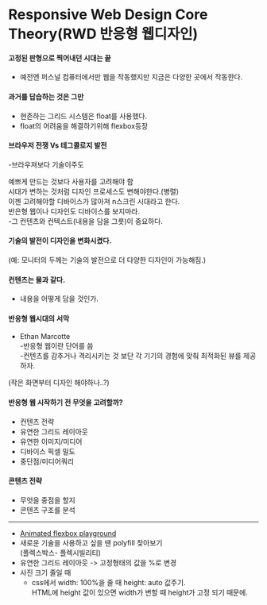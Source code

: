 # Responsive Web Design  Core Theory(RWD 반응형 웹디자인)  

#### 고정된 판형으로 찍어내던 시대는 끝
- 예전엔 퍼스널 컴퓨터에서만 웹을 작동했지만 지금은 다양한 곳에서 작동한다.  

#### 과거를 답습하는 것은 그만
- 현존하는 그리드 시스템은 float를 사용했다.  
- float의 어려움을 해결하기위해 flexbox등장  

#### 브라우저 전쟁 Vs 테그콜로지 발전  
-브라우져보다 기술이주도  

예쁘게 만드는 것보다 사용자를 고려해야 함  
시대가 변하는 것처럼 디자인 프로세스도 변해야한다.(병렬)  
이젠 고려해야할 디바이스가 많아져 n스크린 시대라고 한다.  
반은형 웹이나 디자인도 디바이스를 보지마라.  
 -그 컨텐츠와 컨텍스트(내용을 담을 그릇)이 중요하다.  

#### 기술의 발전이 디자인을 변화시켰다.  
(예: 모니터의 두께는 기술의 발전으로 더 다양한 디자인이 가능해짐.)  

#### 컨텐츠는 물과 같다.  
- 내용을 어떻게 담을 것인가.  

#### 반응형 웹시대의 서막
- Ethan Marcotte  
 -반응형 웹이란 단어를 씀  
 -컨텐츠를 감추거나 격리시키는 것 보단 각 기기의 경험에 맞춰 최적화된 뷰를 제공하자.  

 (작은 화면부터 디자인 해야하나..?)  

#### 반응형 웹 시작하기 전 무엇을 고려할까?  
- 컨텐츠 전략  
- 유연한 그리드 레이아웃  
- 유연한 이미지/미디어  
- 디바이스 픽셀 밀도  
- 중단점/미디어쿼리   

#### 콘텐츠 전략  
- 무엇을 중점을 할지  
- 콘텐츠 구조를 분석  

----------------
- [Animated flexbox playground](https://codepen.io/osublake/details/dMLQJr)  
- 새로운 기술을 사용하고 싶을 땐 polyfill 찾아보기  
(플렉스박스- 플렉시빌리티)  
- 유연한 그리드 레이아웃 -> 고정형태의 값을 %로 변경  
- 사진 크기 줄일 때
  - css에서 width: 100%을 줄 때 height: auto 값주기.  
  HTML에 height 값이 있으면 width가 변할 때 height가 고정 되기 때문에.  

   
